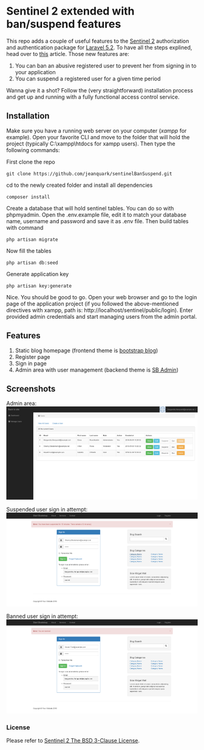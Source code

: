 # Sentinel 2 extended with ban/suspend features

This repo adds a couple of useful features to the [Sentinel 2](https://cartalyst.com/manual/sentinel/2.0) authorization and authentication package for [Laravel 5.2](https://laravel.com/docs/5.2). To have all the steps explined, head over to [this](http://www.jm.kleger.com/post/add-suspend-and-ban-features-to-sentinel-2) article. Those new features are:

1. You can ban an abusive registered user to prevent her from signing in to your application
2. You can suspend a registered user for a given time period

Wanna give it a shot? Follow the (very straightforward) installation process and get up and running with a fully functional access control service. 

## Installation

Make sure you have a running web server on your computer (*xampp* for example). Open your favorite CLI and move to the folder that will hold the project (typically C:\xampp\htdocs for xampp users). Then type the following commands: 

First clone the repo
```
git clone https://github.com/jeanquark/sentinelBanSuspend.git
```

cd to the newly created folder and install all dependencies
```
composer install
```

Create a database that will hold sentinel tables. You can do so with phpmyadmin.
Open the .env.example file, edit it to match your database name, username and password and save it as .env file. Then build tables with command

```
php artisan migrate
```

Now fill the tables
```
php artisan db:seed
```

Generate application key 
```
php artisan key:generate
```

Nice. You should be good to go. Open your web browser and go to the login page of the application project (if you followed the above-mentioned directives with xampp, path is: http://localhost/sentinel/public/login). Enter provided admin credentials and start managing users from the admin portal.

## Features

1. Static blog homepage (frontend theme is [bootstrap blog](http://startbootstrap.com/template-overviews/blog-home/))
2. Register page
1. Sign in page
2. Admin area with user management (backend theme is [SB Admin](http://startbootstrap.com/template-overviews/sb-admin/))

## Screenshots

Admin area:
![admin](https://github.com/jeanquark/sentinelBanSuspend/raw/master/public/admin.png "Admin area")

Suspended user sign in attempt:
![suspended](https://github.com/jeanquark/sentinelBanSuspend/raw/master/public/suspended.png "Suspended user")

Banned user sign in attempt:
![banned](https://github.com/jeanquark/sentinelBanSuspend/raw/master/public/banned.png "Banned user")


### License
Please refer to [Sentinel 2 The BSD 3-Clause License](https://github.com/cartalyst/sentinel/blob/2.0/LICENSE).